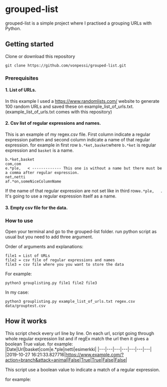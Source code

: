 # grouped-list
grouped-list is a simple project where I practised a grouping URLs with Python.
## Getting started
Clone or download this repository
```
git clone https://github.com/vonpessi/grouped-list.git
```
### Prerequisites

#### 1. List of URLs. 

In this example I used a https://www.randomlists.com/ website to generate 100 random URLs and saved these on example_list_of_urls.txt. (example_list_of_urls.txt comes with this repository)

#### 2. Csv list of regular expressions and names.

This is an example of my regex.csv file. First column indicate a regular expression pattern and second column indicate a name of that regular expression. for example in first row ```b.*ket,basket```where ```b.*ket``` is regular expression and ```basket``` is a name.
```
b.*ket,basket
com,com
e.*ple,   < ------------- This one is without a name but there must be a comma after regular expression.
net,netti
af.*on,someNiceColumnName
```
If the name of that regular expression are not set like in third row```e.*ple,   ```. It's going to use a regular expression itself as a name.

#### 3. Empty csv file for the data.

### How to use
Open your terminal and go to the grouped-list folder.
run python script as usual but you need to add three argument.

Order of arguments and explanations:
```
file1 = List of URLs
file2 = csv file of regular expressions and names
file3 = csv file where you you want to store the data
```
For example:
```
python3 grouplisting.py file1 file2 file3
```
In my case:
```
python3 grouplisting.py example_list_of_urls.txt regex.csv data/grouptest.csv
```
## How it works
This script check every url line by line. On each url, script going through whole regular expression list and if regEx match the url then it gives a boolean True value.
for example:
|Date|Url|basket|com|e.*ple|netti|esimerkki|
|---|---|---|---|---|---|---|
|2019-10-27 16:21:33.827716|https://www.example.com/?action=branch&attack=animal|False|True|True|False|False|

This script use a boolean value to indicate a match of a regular expression.

for example:
